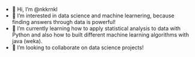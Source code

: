 - 👋 Hi, I’m @nkkrnkl
- 👀 I’m interested in data science and machine learnering, because finding answers through data is powerful!
- 🌱 I’m currently learning how to apply statistical analysis to data with Python and also how to built different machine learning algorithms with java (weka). 
- 💞️ I’m looking to collaborate on data science projects!

<!---
nkkrnkl/nkkrnkl is a ✨ special ✨ repository because its `README.md` (this file) appears on your GitHub profile.
You can click the Preview link to take a look at your changes.
--->
